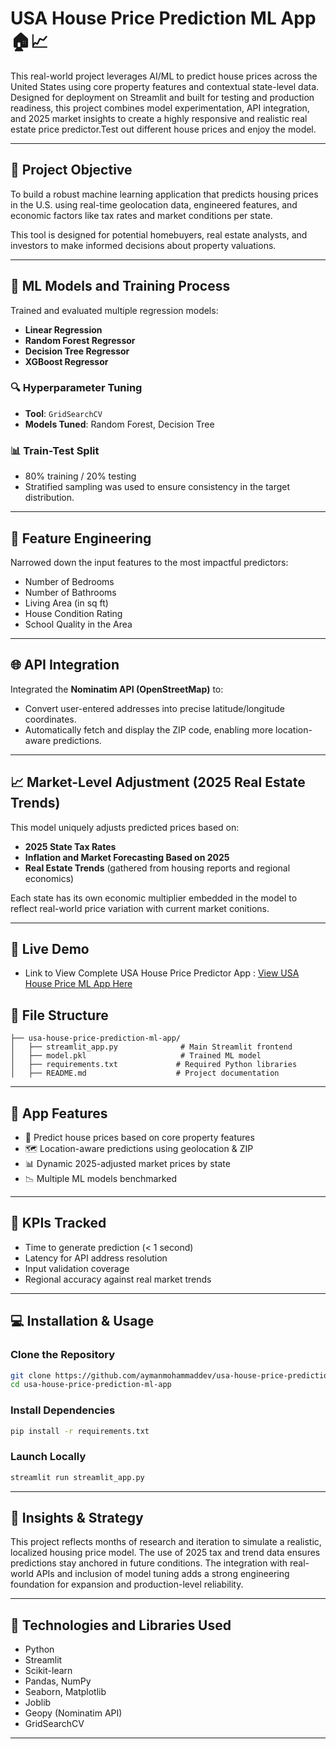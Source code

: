 # USA House Price Prediction ML App 🏠📈


This real-world project leverages AI/ML to predict house prices across the United States using core property features and contextual state-level data. Designed for deployment on Streamlit and built for testing and production readiness, this project combines model experimentation, API integration, and 2025 market insights to create a highly responsive and realistic real estate price predictor.Test out different house prices and enjoy the model.

---

## 🎯 Project Objective
To build a robust machine learning application that predicts housing prices in the U.S. using real-time geolocation data, engineered features, and economic factors like tax rates and market conditions per state.

This tool is designed for potential homebuyers, real estate analysts, and investors to make informed decisions about property valuations.

---

## 🧠 ML Models and Training Process
 Trained and evaluated multiple regression models:

- **Linear Regression**
- **Random Forest Regressor**
- **Decision Tree Regressor**
- **XGBoost Regressor**

### 🔍 Hyperparameter Tuning
- **Tool**: `GridSearchCV`
- **Models Tuned**: Random Forest, Decision Tree


### 📊 Train-Test Split
- 80% training / 20% testing
- Stratified sampling was used to ensure consistency in the target distribution.

---
## 📍 Feature Engineering
Narrowed down the input features to the most impactful predictors:
- Number of Bedrooms
- Number of Bathrooms
- Living Area (in sq ft)
- House Condition Rating
- School Quality in the Area

---

## 🌐 API Integration
 Integrated the **Nominatim API (OpenStreetMap)** to:
- Convert user-entered addresses into precise latitude/longitude coordinates.
- Automatically fetch and display the ZIP code, enabling more location-aware predictions.

---

## 📈 Market-Level Adjustment (2025 Real Estate Trends)
This model uniquely adjusts predicted prices based on:
- **2025 State Tax Rates**
- **Inflation and Market Forecasting Based on 2025**
- **Real Estate Trends** (gathered from housing reports and regional economics)

Each state has its own economic multiplier embedded in the model to reflect real-world price variation with current market conitions.

---
## 📂 Live Demo

- Link to View Complete USA House Price Predictor App : <a href="https://usa-housepricepredictions.streamlit.app/" target="_blank">View USA House Price ML App Here</a>


## 📂 File Structure
```
├── usa-house-price-prediction-ml-app/
│   ├── streamlit_app.py              # Main Streamlit frontend
│   ├── model.pkl                     # Trained ML model 
│   ├── requirements.txt             # Required Python libraries
│   ├── README.md                    # Project documentation
```

---

## 🚀 App Features
- 🧮 Predict house prices based on core property features
- 🗺️ Location-aware predictions using geolocation & ZIP
- 📊 Dynamic 2025-adjusted market prices by state
- 📉 Multiple ML models benchmarked

---

## 🧪 KPIs Tracked
- Time to generate prediction (< 1 second)
-  Latency for API address resolution
- Input validation coverage
- Regional accuracy against real market trends

---

## 💻 Installation & Usage
### Clone the Repository
```bash
git clone https://github.com/aymanmohammaddev/usa-house-price-prediction-ml-app.git
cd usa-house-price-prediction-ml-app
```

### Install Dependencies
```bash
pip install -r requirements.txt
```

### Launch Locally
```bash
streamlit run streamlit_app.py
```


---

## 🧠 Insights & Strategy
This project reflects months of research and iteration to simulate a realistic, localized housing price model. The use of 2025 tax and trend data ensures predictions stay anchored in future conditions. The integration with real-world APIs and inclusion of model tuning adds a strong engineering foundation for expansion and production-level reliability.

---

## 🤖 Technologies and Libraries Used
- Python
- Streamlit
- Scikit-learn
- Pandas, NumPy
- Seaborn, Matplotlib
- Joblib
- Geopy (Nominatim API)
- GridSearchCV

---

 


